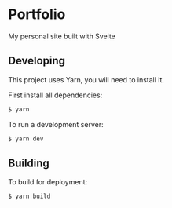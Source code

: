 # Portfolio
My personal site built with Svelte

## Developing
This project uses Yarn, you will need to install it.

First install all dependencies:
```bash
$ yarn
```

To run a development server: 
```bash
$ yarn dev
```

## Building
To build for deployment:
```bash
$ yarn build
```
